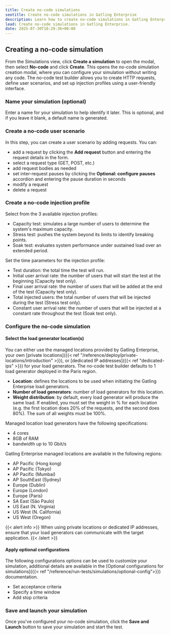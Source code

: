 ```yaml
---
title: Create no-code simulations
seotitle: Create no-code simulations in Gatling Enterprise
description: Learn how to create no-code simulations in Gatling Enterprise.
lead: Create no-code simulations in Gatling Enterprise.
date: 2025-07-30T10:29:36+00:00
---
```


## Creating a no-code simulation

From the Simulations view, click **Create a simulation** to open the modal, then select **No-code** and click **Create**. This opens the no-code simulation creation modal, where you can configure your simulation without writing any code. The no-code test builder allows you to create HTTP requests, define user scenarios, and set up injection profiles using a user-friendly interface.

### Name your simulation (optional)

Enter a name for your simulation to help identify it later. This is optional, and if you leave it blank, a default name is generated.

### Create a no-code user scenario

In this step, you can create a user scenario by adding requests. You can:

- add a request by clicking the **Add request** button and entering the request details in the form. 
- select a request type (GET, POST, etc.)
- add request bodies as needed
- set inter-request pauses by clicking the **Optional: configure pauses** accordion and entering the pause duration in seconds
- modify a request
- delete a request

### Create a no-code injection profile

Select from the 3 available injection profiles:

- Capacity test: simulates a large number of users to determine the system's maximum capacity.
- Stress test: pushes the system beyond its limits to identify breaking points.
- Soak test: evaluates system performance under sustained load over an extended period.

Set the time parameters for the injection profile:

- Test duration: the total time the test will run.
- Initial user arrival rate: the number of users that will start the test at the beginning (Capacity test only).
- Final user arrival rate: the number of users that will be added at the end of the test (Capacity test only).
- Total injected users: the total number of users that will be injected during the test (Stress test only).
- Constant user arrival rate: the number of users that will be injected at a constant rate throughout the test (Soak test only).

### Configure the no-code simulation

#### Select the load generator location(s)

You can either use the managed locations provided by Gatling Enterprise, your own [private locations]({{< ref "/reference/deploy/private-locations/introduction" >}}), or [dedicated IP addresses]({{< ref "dedicated-ips" >}}) for your load generators. The no-code test builder defaults to 1 load generator deployed in the Paris region.

- **Location**: defines the locations to be used when initiating the Gatling Enterprise load generators.
- **Number of load generators**: number of load generators for this location.
- **Weight distribution**: by default, every load generator will produce the same load. If enabled, you must set the weight in % for each location (e.g. the first location does 20% of the requests, and the second does 80%). The sum of all weights must be 100%.

Managed location load generators have the following specifications:

- 4 cores
- 8GB of RAM
- bandwidth up to 10 Gbit/s

Gatling Enterprise managed locations are available in the following regions:

- AP Pacific (Hong kong)
- AP Pacific (Tokyo)
- AP Pacific (Mumbai)
- AP SouthEast (Sydney)
- Europe (Dublin)
- Europe (London)
- Europe (Paris)
- SA East (São Paulo)
- US East (N. Virginia)
- US West (N. California)
- US West (Oregon)

{{< alert info >}}
When using private locations or dedicated IP addresses, ensure that your load generators can communicate with the target application.
{{< /alert >}}

#### Apply optional configurations

The following configurations options can be used to customize your simulation, additional details are available in the [Optional configurations for simulations]({{< ref "/reference/run-tests/simulations/optional-config">}}) documentation.

- Set acceptance criteria
- Specify a time window
- Add stop criteria

### Save and launch your simulation

Once you've configured your no-code simulation, click the **Save and Launch** button to save your simulation and start the test.
